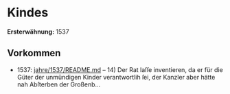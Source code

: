 # Kindes

**Ersterwähnung:** 1537

## Vorkommen
- 1537: [jahre/1537/README.md](../jahre/1537/README.md) – 14) Der Rat laſſe inventieren, da er für die Güter
der unmündigen Kinder verantwortlih ſei, der Kanzler
aber hätte nah Abſterben der Großenb...
